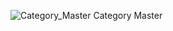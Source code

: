 ![Category_Master](https://github.com/user-attachments/assets/13fe825e-8bbc-4739-9354-057b10863a5c)
Category Master
